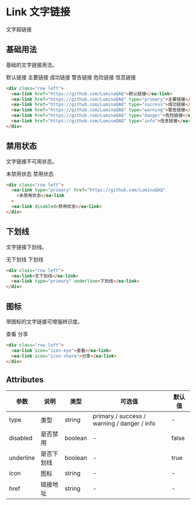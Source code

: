 <script setup>
import { onMounted, ref } from 'vue'

const btn = ref(null);

onMounted(() => {
  import('../index.js')
  import('./index.scss')
})
</script>

# Link 文字链接

文字超链接

## 基础用法

基础的文字链接用法。

<div class="row left">
    <ea-link href="https://github.com/LuminaQAQ">默认链接</ea-link>
    <ea-link href="https://github.com/LuminaQAQ" type="primary">主要链接</ea-link>
    <ea-link href="https://github.com/LuminaQAQ" type="success">成功链接</ea-link>
    <ea-link href="https://github.com/LuminaQAQ" type="warning">警告链接</ea-link>
    <ea-link href="https://github.com/LuminaQAQ" type="danger">危险链接</ea-link>
    <ea-link href="https://github.com/LuminaQAQ" type="info">信息链接</ea-link>
</div>

```html
<div class="row left">
  <ea-link href="https://github.com/LuminaQAQ">默认链接</ea-link>
  <ea-link href="https://github.com/LuminaQAQ" type="primary">主要链接</ea-link>
  <ea-link href="https://github.com/LuminaQAQ" type="success">成功链接</ea-link>
  <ea-link href="https://github.com/LuminaQAQ" type="warning">警告链接</ea-link>
  <ea-link href="https://github.com/LuminaQAQ" type="danger">危险链接</ea-link>
  <ea-link href="https://github.com/LuminaQAQ" type="info">信息链接</ea-link>
</div>
```

## 禁用状态

文字链接不可用状态。

<div class="row left">
    <ea-link type="primary" href="https://github.com/LuminaQAQ">未禁用状态</ea-link>
    <ea-link disabled>禁用状态</ea-link>
</div>

```html
<div class="row left">
  <ea-link type="primary" href="https://github.com/LuminaQAQ"
    >未禁用状态</ea-link
  >
  <ea-link disabled>禁用状态</ea-link>
</div>
```

## 下划线

文字链接下划线。

<div class="row left">
    <ea-link>无下划线</ea-link>
    <ea-link type="primary" underline>下划线</ea-link>
</div>

```html
<div class="row left">
  <ea-link>无下划线</ea-link>
  <ea-link type="primary" underline>下划线</ea-link>
</div>
```

## 图标

带图标的文字链接可增强辨识度。

<div class="row left">
    <ea-link icon="icon-eye">查看</ea-link>
    <ea-link icon="icon-share">分享</ea-link>
</div>

```html
<div class="row left">
  <ea-link icon="icon-eye">查看</ea-link>
  <ea-link icon="icon-share">分享</ea-link>
</div>
```

## Attributes

| 参数      | 说明       | 类型    | 可选值                                      | 默认值 |
| --------- | ---------- | ------- | ------------------------------------------- | ------ |
| type      | 类型       | string  | primary / success / warning / danger / info | -      |
| disabled  | 是否禁用   | boolean | -                                           | false  |
| underline | 是否下划线 | boolean | -                                           | true   |
| icon      | 图标       | string  | -                                           | -      |
| href      | 链接地址   | string  | -                                           | -      |
